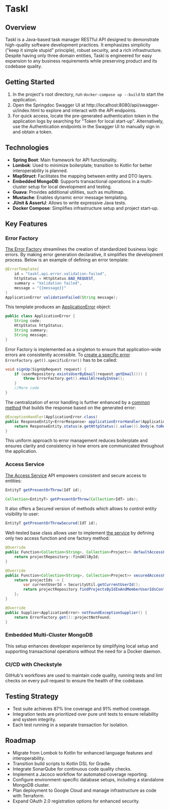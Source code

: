 # Taskl

## Overview

Taskl is a Java-based task manager RESTful API designed to demonstrate high-quality software development practices.
It emphasizes simplicity ("keep it simple stupid" principle), robust security, and a rich infrastructure.
Despite having only three domain entities, Taskl is engineered for easy expansion to any business requirements while preserving product and its codebase quality.

## Getting Started

1. In the project's root directory, run `docker-compose up --build` to start the application.
2. Open the Springdoc Swagger UI at http://localhost:8080/api/swagger-ui/index.html to explore and interact with the API endpoints.
3. For quick access, locate the pre-generated authentication token in the application logs by searching for "Token for local start-up". Alternatively, use the Authentication endpoints in the Swagger UI to manually sign in and obtain a token.

## Technologies

- **Spring Boot**: Main framework for API functionality.
- **Lombok**: Used to minimize boilerplate; transition to Kotlin for better interoperability is planned.
- **MapStruct**: Facilitates the mapping between entity and DTO layers.
- **Embedded MongoDB**: Supports transactional operations in a multi-cluster setup for local development and testing.
- **Guava**: Provides additional utilities, such as multimap.
- **Mustache**: Enables dynamic error message templating.
- **JUnit & AssertJ**: Allows to write expressive Java tests.
- **Docker Compose**: Simplifies infrastructure setup and project start-up.

## Key Features

### Error Factory

[The Error Factory](https://github.com/straightth/taskl/blob/main/src/main/java/com/github/straightth/exception/ErrorFactory.java#L8) streamlines the creation of standardized business logic errors.
By making error generation declarative, it simplifies the development process.
Below is an example of defining an error template:
```java
@ErrorTemplate(
    id = "taskl.api.error.validation-failed",
    httpStatus = HttpStatus.BAD_REQUEST,
    summary = "Validation failed",
    message = "{{message}}"
)
ApplicationError validationFailed(String message);
```

This template produces an [ApplicationError](https://github.com/straightth/taskl/blob/main/src/main/java/com/github/straightth/exception/ApplicationError.java#L14) object:
```java
public class ApplicationError {
    String code;
    HttpStatus httpStatus;
    String summary;
    String message;
}
```

Error Factory is implemented as a singleton to ensure that application-wide errors are consistently accessible.
To [create a specific error](https://github.com/straightth/taskl/blob/main/src/main/java/com/github/straightth/service/authentication/AuthenticationService.java#L29) `ErrorFactory.get().specificError()` has to be called:
```java
void signUp(SignUpRequest request) {
    if (userRepository.existsUserByEmail(request.getEmail())) {
        throw ErrorFactory.get().emailAlreadyInUse();
    }
    //More code
}
```

The centralization of error handling is further enhanced by a [common method](https://github.com/straightth/taskl/blob/main/src/main/java/com/github/straightth/controller/ExceptionHandlingAdvice.java#L27) that builds the response based on the generated error:
```java
@ExceptionHandler(ApplicationError.class)
public ResponseEntity<ErrorResponse> applicationErrorHandler(ApplicationError e) {
    return ResponseEntity.status(e.getHttpStatus().value()).body(e.toResponse());
}
```

This uniform approach to error management reduces boilerplate and ensures clarity and consistency in how errors are communicated throughout the application.

### Access Service

[The Access Service](https://github.com/straightth/taskl/blob/main/src/main/java/com/github/straightth/service/access/AccessService.java#L15) API empowers consistent and secure access to entities:
```java
EntityT getPresentOrThrow(IdT id);

Collection<EntityT> getPresentOrThrow(Collection<IdT> ids);
```

It also offers a Secured version of methods which allows to control entity visibility to user:
```java
EntityT getPresentOrThrowSecured(IdT id);
```

Well-tested base class allows user to implement [the service](https://github.com/straightth/taskl/blob/main/src/main/java/com/github/straightth/service/project/ProjectAccessService.java#L18) by defining only two access function and one factory method:
```java
@Override
public Function<Collection<String>, Collection<Project>> defaultAccessFunction() {
    return projectRepository::findAllById;
}

@Override
public Function<Collection<String>, Collection<Project>> securedAccessFunction() {
    return projectIds -> {
        var currentUserId = SecurityUtil.getCurrentUserId();
        return projectRepository.findProjectsByIdInAndMemberUserIdsContains(projectIds, currentUserId);
    };
}

@Override
public Supplier<ApplicationError> notFoundExceptionSupplier() {
    return ErrorFactory.get()::projectNotFound;
}
```

### Embedded Multi-Cluster MongoDB

This setup enhances developer experience by simplifying local setup and supporting transactional operations without the need for a Docker daemon.

### CI/CD with Checkstyle

GitHub's workflows are used to maintain code quality, running tests and lint checks on every pull request to ensure the health of the codebase.

## Testing Strategy

- Test suite achieves 87% line coverage and 91% method coverage.
- Integration tests are prioritized over pure unit tests to ensure reliability and system integrity.
- Each test running in a separate transaction for isolation.

## Roadmap

- Migrate from Lombok to Kotlin for enhanced language features and interoperability.
- Transition build scripts to Kotlin DSL for Gradle.
- Integrate SonarQube for continuous code quality checks.
- Implement a Jacoco workflow for automated coverage reporting.
- Configure environment-specific database setups, including a standalone MongoDB cluster.
- Plan deployment to Google Cloud and manage infrastructure as code with Terraform.
- Expand OAuth 2.0 registration options for enhanced security.
